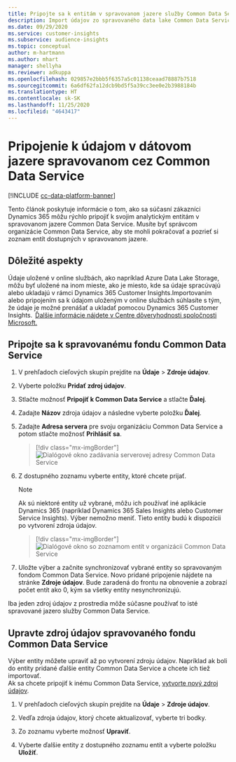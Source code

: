 ```yaml
---
title: Pripojte sa k entitám v spravovanom jazere služby Common Data Service
description: Import údajov zo spravovaného data lake Common Data Service.
ms.date: 09/29/2020
ms.service: customer-insights
ms.subservice: audience-insights
ms.topic: conceptual
author: m-hartmann
ms.author: mhart
manager: shellyha
ms.reviewer: adkuppa
ms.openlocfilehash: 029857e2bbb5f6357a5c01138ceaad78887b7518
ms.sourcegitcommit: 6a6df62fa12dcb9bd5f5a39cc3ee0e2b3988184b
ms.translationtype: HT
ms.contentlocale: sk-SK
ms.lasthandoff: 11/25/2020
ms.locfileid: "4643417"
---
```

# <a name="connect-to-data-in-a-common-data-service-managed-data-lake"></a>Pripojenie k údajom v dátovom jazere spravovanom cez Common Data Service

[!INCLUDE [cc-data-platform-banner](../includes/cc-data-platform-banner.md)]

Tento článok poskytuje informácie o tom, ako sa súčasní zákazníci Dynamics 365 môžu rýchlo pripojiť k svojim analytickým entitám v spravovanom jazere Common Data Service. Musíte byť správcom organizácie Common Data Service, aby ste mohli pokračovať a pozrieť si zoznam entít dostupných v spravovanom jazere.

## <a name="important-considerations"></a>Dôležité aspekty

Údaje uložené v online službách, ako napríklad Azure Data Lake Storage, môžu byť uložené na inom mieste, ako je miesto, kde sa údaje spracúvajú alebo ukladajú v rámci Dynamics 365 Customer Insights.Importovaním alebo pripojením sa k údajom uloženým v online službách súhlasíte s tým, že údaje je možné prenášať a ukladať pomocou Dynamics 365 Customer Insights.  [Ďalšie informácie nájdete v Centre dôveryhodnosti spoločnosti Microsoft.](https://www.microsoft.com/trust-center)

## <a name="connect-to-a-common-data-service-managed-lake"></a>Pripojte sa k spravovanému fondu Common Data Service

1. V prehľadoch cieľových skupín prejdite na **Údaje** > **Zdroje údajov**.

2. Vyberte položku **Pridať zdroj údajov**.

3. Stlačte možnosť **Pripojiť k Common Data Service** a stlačte **Ďalej**.

4. Zadajte **Názov** zdroja údajov a následne vyberte položku **Ďalej**.

5. Zadajte **Adresa servera** pre svoju organizáciu Common Data Service a potom stlačte možnosť **Prihlásiť sa**.

   > [!div class="mx-imgBorder"]
   > ![Dialógové okno zadávania serverovej adresy Common Data Service](media/enter-CDS-org-details.png)

6. Z dostupného zoznamu vyberte entity, ktoré chcete prijať.    

   > [!NOTE]
   > Ak sú niektoré entity už vybrané, môžu ich používať iné aplikácie Dynamics 365 (napríklad Dynamics 365 Sales Insights alebo Customer Service Insights). Výber nemožno meniť. Tieto entity budú k dispozícii po vytvorení zdroja údajov.

   > [!div class="mx-imgBorder"]
   > ![Dialógové okno so zoznamom entít v organizácii Common Data Service](media/select-analytical-entities.png)

7. Uložte výber a začnite synchronizovať vybrané entity so spravovaným fondom Common Data Service. Novo pridané pripojenie nájdete na stránke **Zdroje údajov**. Bude zaradená do frontu na obnovenie a zobrazí počet entít ako 0, kým sa všetky entity nesynchronizujú.

Iba jeden zdroj údajov z prostredia môže súčasne používať to isté spravované jazero služby Common Data Service.

## <a name="edit-a-common-data-service-managed-lake-data-source"></a>Upravte zdroj údajov spravovaného fondu Common Data Service

Výber entity môžete upraviť až po vytvorení zdroju údajov. Napríklad ak boli do entity pridané ďalšie entity Common Data Service a chcete ich tiež importovať.    
Ak sa chcete pripojiť k inému Common Data Service, [vytvorte nový zdroj údajov](#connect-to-a-common-data-service-managed-lake).

1. V prehľadoch cieľových skupín prejdite na **Údaje** > **Zdroje údajov**.

2. Vedľa zdroja údajov, ktorý chcete aktualizovať, vyberte tri bodky.

3. Zo zoznamu vyberte možnosť **Upraviť**.

4. Vyberte ďalšie entity z dostupného zoznamu entít a vyberte položku **Uložiť**.
